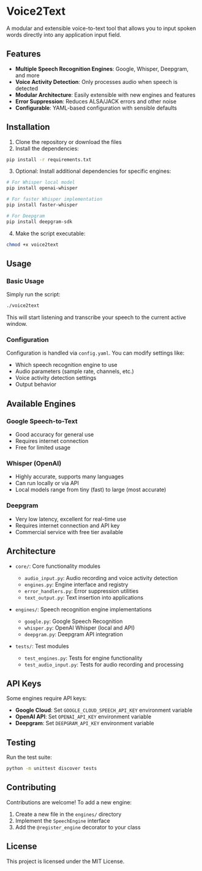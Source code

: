 # Voice2Text

A modular and extensible voice-to-text tool that allows you to input spoken words directly into any application input field.

## Features

- **Multiple Speech Recognition Engines**: Google, Whisper, Deepgram, and more
- **Voice Activity Detection**: Only processes audio when speech is detected
- **Modular Architecture**: Easily extensible with new engines and features
- **Error Suppression**: Reduces ALSA/JACK errors and other noise
- **Configurable**: YAML-based configuration with sensible defaults

## Installation

1. Clone the repository or download the files
2. Install the dependencies:

```bash
pip install -r requirements.txt
```

3. Optional: Install additional dependencies for specific engines:

```bash
# For Whisper local model
pip install openai-whisper

# For faster Whisper implementation
pip install faster-whisper

# For Deepgram
pip install deepgram-sdk
```

4. Make the script executable:

```bash
chmod +x voice2text
```

## Usage

### Basic Usage

Simply run the script:

```bash
./voice2text
```

This will start listening and transcribe your speech to the current active window.

### Configuration

Configuration is handled via `config.yaml`. You can modify settings like:

- Which speech recognition engine to use
- Audio parameters (sample rate, channels, etc.)
- Voice activity detection settings
- Output behavior

## Available Engines

### Google Speech-to-Text
- Good accuracy for general use
- Requires internet connection
- Free for limited usage

### Whisper (OpenAI)
- Highly accurate, supports many languages
- Can run locally or via API
- Local models range from tiny (fast) to large (most accurate)

### Deepgram
- Very low latency, excellent for real-time use
- Requires internet connection and API key
- Commercial service with free tier available

## Architecture

- `core/`: Core functionality modules
  - `audio_input.py`: Audio recording and voice activity detection
  - `engines.py`: Engine interface and registry
  - `error_handlers.py`: Error suppression utilities
  - `text_output.py`: Text insertion into applications

- `engines/`: Speech recognition engine implementations
  - `google.py`: Google Speech Recognition
  - `whisper.py`: OpenAI Whisper (local and API)
  - `deepgram.py`: Deepgram API integration

- `tests/`: Test modules
  - `test_engines.py`: Tests for engine functionality
  - `test_audio_input.py`: Tests for audio recording and processing

## API Keys

Some engines require API keys:

- **Google Cloud**: Set `GOOGLE_CLOUD_SPEECH_API_KEY` environment variable
- **OpenAI API**: Set `OPENAI_API_KEY` environment variable
- **Deepgram**: Set `DEEPGRAM_API_KEY` environment variable

## Testing

Run the test suite:

```bash
python -m unittest discover tests
```

## Contributing

Contributions are welcome! To add a new engine:

1. Create a new file in the `engines/` directory
2. Implement the `SpeechEngine` interface
3. Add the `@register_engine` decorator to your class

## License

This project is licensed under the MIT License.